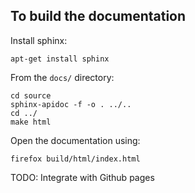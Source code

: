 ## To build the documentation

Install sphinx:
```shell script
apt-get install sphinx
```

From the `docs/` directory:
```shell script
cd source
sphinx-apidoc -f -o . ../..
cd ../
make html
```

Open the documentation using:
```shell script
firefox build/html/index.html
```

TODO: Integrate with Github pages